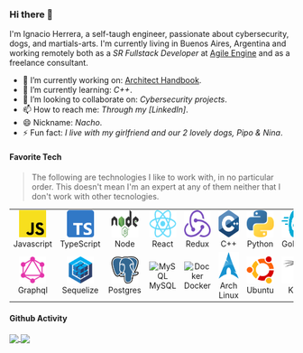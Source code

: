 ### Hi there 👋

I'm Ignacio Herrera, a self-taugh engineer, passionate about cybersecurity, dogs, and martials-arts. I'm currently living in Buenos Aires, Argentina and working remotely both as a _SR Fullstack Developer_ at [Agile Engine](https://agileengine.com/) and as a freelance consultant.

- 🔭 I’m currently working on: [Architect Handbook](/https://github.com/herrera-ignacio/architect-handbook).
- 🌱 I’m currently learning: _C++_.
- 👯 I’m looking to collaborate on: _Cybersecurity projects_.
- 📫 How to reach me: _Through my [LinkedIn]_.
- 😄 Nickname: _Nacho_.
- ⚡ Fun fact: _I live with my girlfriend and our 2 lovely dogs, Pipo & Nina_.

#### Favorite Tech

> The following are technologies I like to work with, in no particular order. This doesn't mean I'm an expert at any of them neither that I don't work with other tecnologies.

<table>
  <tr>
    <td align="center" width="96">
      <img src="./assets/javascript.png" width="48" height="48" alt="Javascript" />
      <br>Javascript
    </td>
    <td align="center" width="96">
      <img src="./assets/typescript.png" width="48" height="48" alt="TypeScript" />
      <br>TypeScript
    </td>
    <td align="center" width="96">
      <img src="./assets/node.png" width="48" height="48" alt="Node" />
      <br>Node
    </td>
    <td align="center" width="96">
      <img src="./assets/react.png" width="48" height="48" alt="React" />
      <br>React
    </td>
    <td align="center" width="96">
      <img src="./assets/redux.svg" width="48" height="48" alt="React" />
      <br>Redux
    </td>
    <td align="center" width="96">
        <img src="./assets/cpp.svg" width="48" height="48" alt="C++" />
      <br>C++
    </td>
    <td align="center" width="96">
      <img src="./assets/python.png" width="48" height="48" alt="Python" />
      <br>Python
    </td>
    <td align="center" width="96">
      <img src="./assets/golang.png" width="48" height="48" alt="Golang" />
      <br>Golang
    </td>
    <td align="center" width="96">
      <img src="./assets/haskell.svg" width="48" height="48" alt="Haskell" />
      <br>Haskell
    </td>
  </tr>
  <tr>
    <td align="center" width="96">
      <img src="./assets/graphql.png" width="48" height="48" alt="Graphql" />
      <br>Graphql
    </td>
    <td align="center" width="96">
      <img src="./assets/sequelize.png" width="48" height="48" alt="Sequelize" />
      <br>Sequelize
    </td>
    <td align="center" width="96">
      <img src="./assets/postgres.png" width="48" height="48" alt="Postgres" />
      <br>Postgres
    </td>
    <td align="center"  width="96">
      <img src="./img/mysql.png" width="48" height="48" alt="MySQL" />
      <br>MySQL
    </td>
    <td align="center" width="96"> 
      <img src="./assets/docker.svg" width="48" height="48" alt="Docker" />
      <br>Docker
    </td>
    <td align="center"  width="96">
        <img src="./assets/archlinux.png" width="48" height="48" alt="Arch Linux" />
      <br>Arch Linux
    </td>
    <td align="center"  width="96">
      <img src="./assets/ubuntu.png" width="48" height="48" alt="Ubuntu" />
      <br>Ubuntu
    </td>
    <td align="center" width="96">
      <img src="./assets/kali.svg" width="48" height="48" alt="Kali" />
      <br>Kali
    </td>
    <td align="center" width="96"> 
      <img src="./assets/aws.png" width="48" height="48" alt="AWS" />
      <br>AWS
    </td>
  </tr>
</table>

#### Github Activity

<a href=https://github.com/anuraghazra/github-readme-stats>
  <img align="center" src="https://github-readme-stats.vercel.app/api?username=herrera-ignacio&count_private=true&show_icons=true&theme=merko">
</a>

<a href=https://github.com/anuraghazra/github-readme-stats>
  <img align="center" src="https://github-readme-stats.vercel.app/api/top-langs/?username=herrera-ignacio&hide=jupyter%20notebook,css,html&theme=merko" />
</a>
